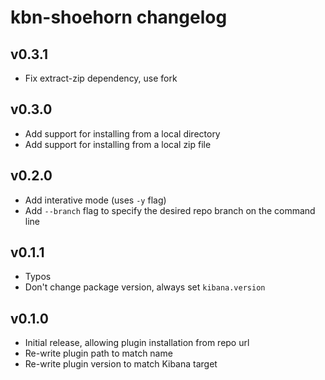# kbn-shoehorn changelog

## v0.3.1

- Fix extract-zip dependency, use fork

## v0.3.0

- Add support for installing from a local directory
- Add support for installing from a local zip file

## v0.2.0

- Add interative mode (uses `-y` flag)
- Add `--branch` flag to specify the desired repo branch on the command line

## v0.1.1

- Typos
- Don't change package version, always set `kibana.version`

## v0.1.0

- Initial release, allowing plugin installation from repo url
- Re-write plugin path to match name
- Re-write plugin version to match Kibana target